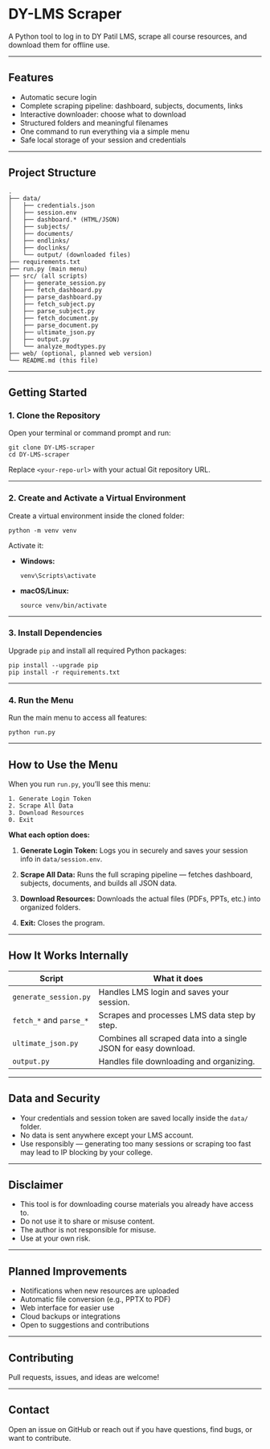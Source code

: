 # DY-LMS Scraper

A Python tool to log in to DY Patil LMS, scrape all course resources, and download them for offline use.

---

## Features

* Automatic secure login
* Complete scraping pipeline: dashboard, subjects, documents, links
* Interactive downloader: choose what to download
* Structured folders and meaningful filenames
* One command to run everything via a simple menu
* Safe local storage of your session and credentials

---

## Project Structure

```
.
├── data/
│   ├── credentials.json
│   ├── session.env
│   ├── dashboard.* (HTML/JSON)
│   ├── subjects/
│   ├── documents/
│   ├── endlinks/
│   ├── doclinks/
│   └── output/ (downloaded files)
├── requirements.txt
├── run.py (main menu)
├── src/ (all scripts)
│   ├── generate_session.py
│   ├── fetch_dashboard.py
│   ├── parse_dashboard.py
│   ├── fetch_subject.py
│   ├── parse_subject.py
│   ├── fetch_document.py
│   ├── parse_document.py
│   ├── ultimate_json.py
│   ├── output.py
│   └── analyze_modtypes.py
├── web/ (optional, planned web version)
└── README.md (this file)
```

---

## Getting Started

### 1. Clone the Repository

Open your terminal or command prompt and run:

```
git clone DY-LMS-scraper
cd DY-LMS-scraper
```

Replace `<your-repo-url>` with your actual Git repository URL.

---

### 2. Create and Activate a Virtual Environment

Create a virtual environment inside the cloned folder:

```
python -m venv venv
```

Activate it:

* **Windows:**

  ```
  venv\Scripts\activate
  ```

* **macOS/Linux:**

  ```
  source venv/bin/activate
  ```

---

### 3. Install Dependencies

Upgrade `pip` and install all required Python packages:

```
pip install --upgrade pip
pip install -r requirements.txt
```

---

### 4. Run the Menu

Run the main menu to access all features:

```
python run.py
```

---

## How to Use the Menu

When you run `run.py`, you’ll see this menu:

```
1. Generate Login Token
2. Scrape All Data
3. Download Resources
0. Exit
```

**What each option does:**

1. **Generate Login Token:**
   Logs you in securely and saves your session info in `data/session.env`.

2. **Scrape All Data:**
   Runs the full scraping pipeline — fetches dashboard, subjects, documents, and builds all JSON data.

3. **Download Resources:**
   Downloads the actual files (PDFs, PPTs, etc.) into organized folders.

4. **Exit:**
   Closes the program.

---

## How It Works Internally

| Script                  | What it does                                                    |
| ----------------------- | --------------------------------------------------------------- |
| `generate_session.py`   | Handles LMS login and saves your session.                       |
| `fetch_*` and `parse_*` | Scrapes and processes LMS data step by step.                    |
| `ultimate_json.py`      | Combines all scraped data into a single JSON for easy download. |
| `output.py`             | Handles file downloading and organizing.                        |

---

## Data and Security

* Your credentials and session token are saved locally inside the `data/` folder.
* No data is sent anywhere except your LMS account.
* Use responsibly — generating too many sessions or scraping too fast may lead to IP blocking by your college.

---

## Disclaimer

* This tool is for downloading course materials you already have access to.
* Do not use it to share or misuse content.
* The author is not responsible for misuse.
* Use at your own risk.

---

## Planned Improvements

* Notifications when new resources are uploaded
* Automatic file conversion (e.g., PPTX to PDF)
* Web interface for easier use
* Cloud backups or integrations
* Open to suggestions and contributions

---

## Contributing

Pull requests, issues, and ideas are welcome!

---

## Contact

Open an issue on GitHub or reach out if you have questions, find bugs, or want to contribute.


